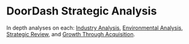 # DoorDash Strategic Analysis
In depth analyses on each: [Industry Analysis](https://github.com/bryce-bowles/doordash-strategic-analysis/blob/1622c44538af3e29884c3d56a6e921e946f9c2b0/Industry%20Analysis.pptx), [Environmental Analysis](https://github.com/bryce-bowles/doordash-strategic-analysis/blob/6c6b393ca4105b48df77141f2e32372613ec5862/The%20Environmental%20Assessment.pptx), [Strategic Review](https://github.com/bryce-bowles/doordash-strategic-analysis/blob/8c6d79517ae92b8b580d819e832a7d9c0e63db52/The%20Strategic%20Review.pptx), and [Growth Through Acquisition](https://github.com/bryce-bowles/doordash-strategic-analysis/blob/1622c44538af3e29884c3d56a6e921e946f9c2b0/Assignment_Growth%20through%20Acquisition.pptx).
